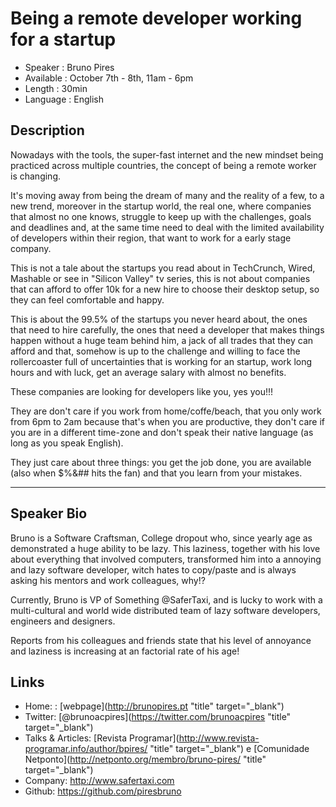 
Being a remote developer working for a startup
========================

* Speaker   : Bruno Pires
* Available : October 7th - 8th, 11am - 6pm
* Length    : 30min
* Language  : English



Description
-----------

Nowadays with the tools, the super-fast internet and the new mindset being practiced across multiple countries, the concept of being a remote worker is changing.

It's moving away from being the dream of many and the reality of a few, to a new trend, moreover in the startup world, the real one, where companies that almost no one knows, struggle to keep up with the challenges, goals and deadlines and, at the same time need to deal with the limited availability of developers within their region, that want to work for a early stage company.

This is not a tale about the startups you read about in TechCrunch, Wired, Mashable or see in "Silicon Valley" tv series, this is not about companies that can afford to offer 10k for a new hire to choose their desktop setup, so they can feel comfortable and happy.

This is about the 99.5% of the startups you never heard about, the ones that need to hire carefully, the ones that need a developer that makes things happen without a huge team behind him, a jack of all trades that they can afford and that, somehow is up to the challenge and willing to face the rollercoaster full of uncertainties that is working for an startup, work long hours and with luck, get an average salary with almost no benefits.

These companies are looking for developers like you, yes you!!!

They are don't care if you work from home/coffe/beach, that you only work from 6pm to 2am because that's when you are productive, they don't care if you are in a different time-zone and don't speak their native language (as long as you speak English).

They just care about three things: you get the job done, you are available (also when $%&## hits the fan) and that you learn from your mistakes.

---------------


Speaker Bio
-----------

Bruno is a Software Craftsman, College dropout who, since yearly age as demonstrated a huge ability to be lazy. This laziness, together with his love about everything that involved computers, transformed him into a annoying and lazy software developer, witch hates to copy/paste and is always asking his mentors and work colleagues, why!?

Currently, Bruno is VP of Something @SaferTaxi, and is lucky to work with a multi-cultural and world wide distributed team of lazy software developers, engineers and designers. 

Reports from his colleagues and friends state that his level of annoyance and laziness is increasing at an factorial rate of his age!


Links
-----

* Home: : [webpage](http://brunopires.pt "title" target="_blank")
* Twitter: [@brunoacpires](https://twitter.com/brunoacpires "title" target="_blank")
* Talks & Articles: [Revista Programar](http://www.revista-programar.info/author/bpires/ "title" target="_blank") e [Comunidade Netponto](http://netponto.org/membro/bruno-pires/ "title" target="_blank") 
* Company: http://www.safertaxi.com
* Github: https://github.com/piresbruno
